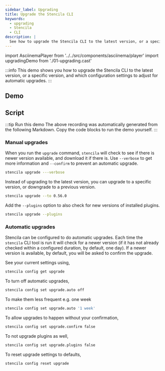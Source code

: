 ```yaml
---
sidebar_label: Upgrading
title: Upgrade the Stencila CLI
keywords:
  - upgrading
  - Stencila
  - CLI
description: |
  See how to upgrade the Stencila CLI to the latest version, or a specific version, and which configuration settings to adjust for automatic upgrades.
---
```


import AsciinemaPlayer from '../../src/components/asciinema/player'
import upgradingDemo from './01-upgrading.cast'

:::info
This demo shows you how to upgrade the Stencila CLI to the latest version, or a specific version, and which configuration settings to adjust for automatic upgrades.
:::

## Demo

<AsciinemaPlayer src={upgradingDemo} />

## Script

:::tip Run this demo
The above recording was automatically generated from the following Markdown. Copy the code blocks to run the demo yourself.
:::

### Manual upgrades

When you run the `upgrade` command, `stencila` will check to see if there is newer version available, and download it if there is. Use `--verbose` to get more information and `--confirm` to prevent an automatic upgrade.

```bash pause=1
stencila upgrade ---verbose
```

Instead of upgrading to the latest version, you can upgrade to a specific version, or downgrade to a previous version.

```bash pause=1
stencila upgrade --to 0.56.0
```

Add the `--plugins` option to also check for new versions of installed plugins.

```bash pause=1
stencila upgrade --plugins
```

### Automatic upgrades

Stencila can be configured to do automatic upgrades. Each time the `stencila` CLI tool is run it will check for a newer version (if it has not already checked within a configured duration, by default, one day). If a newer version is available, by default, you will be asked to confirm the upgrade.

See your current settings using,

```bash pause=2
stencila config get upgrade
```

To turn off automatic upgrades,

```bash
stencila config set upgrade.auto off
```

To make them less frequent e.g. one week

```bash
stencila config set upgrade.auto '1 week'
```

To allow upgrades to happen without your confirmation,

```bash
stencila config set upgrade.confirm false
```

To not upgrade plugins as well,

```bash
stencila config set upgrade.plugins false
```

To reset upgrade settings to defaults,

```bash
stencila config reset upgrade
```
